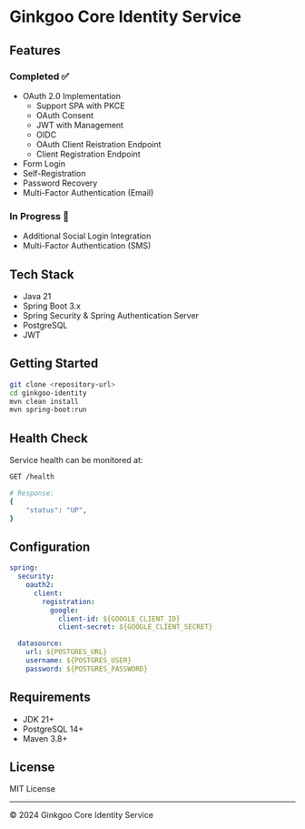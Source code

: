 # Ginkgoo Core Identity Service

## Features

### Completed ✅

* OAuth 2.0 Implementation
  * Support SPA with PKCE
  * OAuth Consent
  * JWT with Management
  * OIDC
  * OAuth Client Reistration Endpoint
  * Client Registration Endpoint
* Form Login
* Self-Registration
* Password Recovery
* Multi-Factor Authentication (Email)

### In Progress 🚧

* Additional Social Login Integration
* Multi-Factor Authentication (SMS)

## Tech Stack

* Java 21
* Spring Boot 3.x
* Spring Security & Spring Authentication Server
* PostgreSQL
* JWT

## Getting Started

```bash
git clone <repository-url>
cd ginkgoo-identity
mvn clean install
mvn spring-boot:run
```

## Health Check

Service health can be monitored at:

```bash
GET /health

# Response:
{
    "status": "UP",
}
```

## Configuration

```yaml
spring:
  security:
    oauth2:
      client:
        registration:
          google:
            client-id: ${GOOGLE_CLIENT_ID}
            client-secret: ${GOOGLE_CLIENT_SECRET}

  datasource:
    url: ${POSTGRES_URL}
    username: ${POSTGRES_USER}
    password: ${POSTGRES_PASSWORD}
```

## Requirements

* JDK 21+
* PostgreSQL 14+
* Maven 3.8+

## License

MIT License

---

© 2024 Ginkgoo Core Identity Service

```

```

